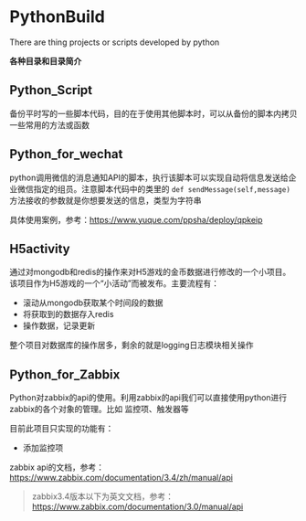 # PythonBuild
There are thing projects or scripts developed by python

**各种目录和目录简介**

## Python_Script

备份平时写的一些脚本代码，目的在于使用其他脚本时，可以从备份的脚本内拷贝一些常用的方法或函数

## Python_for_wechat

python调用微信的消息通知API的脚本，执行该脚本可以实现自动将信息发送给企业微信指定的组员。注意脚本代码中的类里的 ```def sendMessage(self,message)```
方法接收的参数就是你想要发送的信息，类型为字符串

具体使用案例，参考：https://www.yuque.com/ppsha/deploy/qpkeip

## H5activity

通过对mongodb和redis的操作来对H5游戏的金币数据进行修改的一个小项目。该项目作为H5游戏的一个“小活动”而被发布。主要流程有：

- 滚动从mongodb获取某个时间段的数据
- 将获取到的数据存入redis
- 操作数据，记录更新

整个项目对数据库的操作居多，剩余的就是logging日志模块相关操作

## Python_for_Zabbix

Python对zabbix的api的使用。利用zabbix的api我们可以直接使用python进行zabbix的各个对象的管理。比如 监控项、触发器等

目前此项目只实现的功能有：

- 添加监控项

zabbix api的文档，参考：https://www.zabbix.com/documentation/3.4/zh/manual/api

> zabbix3.4版本以下为英文文档，参考：https://www.zabbix.com/documentation/3.0/manual/api